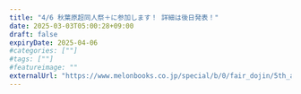 ```yaml
---
title: "4/6 秋葉原超同人祭＋に参加します！ 詳細は後日発表！"
date: 2025-03-03T05:00:28+09:00
draft: false
expiryDate: 2025-04-06
#categories: [""]
#tags: [""]
#featureimage: ""
externalUrl: "https://www.melonbooks.co.jp/special/b/0/fair_dojin/5th_akihabaradojinfes/general/"
---
```

